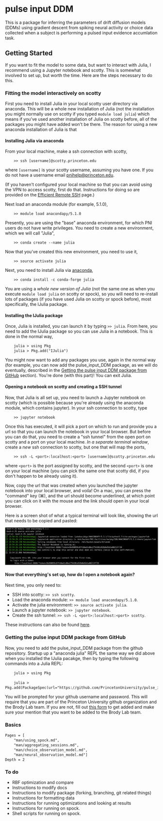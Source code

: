 # pulse input DDM

This is a package for inferring the parameters of drift diffusion models (DDMs) using gradient descent from spiking neural activity or choice data collected when a subject is performing a pulsed input evidence accumlation task.

## Getting Started

If you want to fit the model to some data, but want to interact with Julia, I recommend using a Jupyter notebook and scotty. This is somewhat involved to set up, but worth the time. Here are the steps necessary to do this.

### Fitting the model interactively on scotty

First you need to install Julia in your local scotty user directory via anaconda. This will be a whole new installation of Julia (not the installation you might normally use on scotty if you typed `module load julia`) which means if you've used another installation of Julia on scotty before, all of the packages you might have added won't be there. The reason for using a new anaconda installation of Julia is that 

#### Installing Julia via anaconda

From your local machine, make a ssh connection with scotty, 

```
    >> ssh [username]@scotty.princeton.edu
```

where `[username]` is your scotty username, assuming you have one. If you do not have a username email <pnihelp@princeton.edu>.

(If you haven't configured your local machine so that you can avoid using the VPN to access scotty, first do that. Instructions for doing so are provided on the [Efficient Remote SSH](@ref) page.)

Next load an anaconda module (for example, 5.1.0), 

```
    >> module load anacondapy/5.1.0
``` 

Presently, you are using the "base" anaconda environment, for which PNI users do not have write privileges. You need to create a new environment, which we will call "Julia",

```
    >> conda create --name julia
``` 

Now that you've created this new environment, you need to use it, 

```
    >> source activate julia
``` 

Next, you need to install Julia via [anaconda](https://anaconda.org/conda-forge/julia), 

```
    >> conda install -c conda-forge julia
```

You are using a *whole new version of Julia* (not the same one as when you execute `module load julia` on scotty or spock), so you will need to re-install lots of packages (if you have used Julia on scotty or spock before), most specifically, the IJulia package.

#### Installing the IJulia package

Once, Julia is installed, you can launch it by typing `>> julia`. From here, you need to add the IJulia package so you can use Julia in a notebook. This is done in the normal way,

```
    julia > using Pkg
    julia > Pkg.add("IJulia")
```

You might now want to add any packages you use, again in the normal way (for example, you can now add the pulse_input_DDM package, as we will do eventually, described in the [Getting the pulse input DDM package from GitHub](@ref) section). You're done (with this part)! You can exit Julia.

#### Opening a notebook on scotty and creating a SSH tunnel

Now, that Julia is all set up, you need to launch a Jupyter notebook on scotty (which is possible because you're already using the anaconda module, which contains jupyter). In your ssh connection to scotty, type 

```
    >> jupyter notebook
``` 

Once this has executed, it will pick a port on which to run and provide you a url so that you can launch the notebook in your local browser. But before you can do that, you need to create a "ssh tunnel" from the open port on scotty and a port on your local machine. *In a separate terminal window*, create a *new* ssh connection to scotty, but one that will map the ports, 

```
    >> ssh -L <port>:localhost:<port> [username]@scotty.princeton.edu
``` 

where `<port>` is the port assigned by scotty, and the second `<port>` is one on your local machine (you can pick the same one that scotty did, if you don't happen to be already using it).

Now, copy the url that was created when you launched the jupyter notebook into your local browser, and voila! On a mac, you can press the "command" key (⌘), and the url should become underlined, at which point you can click on it with the  mouse and the link should open in your local browser.

Here is a screen shot of what a typical terminal will look like, showing the url that needs to be copied and pasted:

![notebook-screen-shot](assets/notebook-screen-shot.png)

#### Now that everything's set up, how do I open a notebook again?

Next time, you only need to:

- SSH into scotty: `>> ssh scotty`.
- Load the anaconda module: `>> module load anacondapy/5.1.0`.
- Activate the julia environment: `>> source activate julia`.
- Launch a jupyter notebook: `>> jupyter notebook`.
- Create the ssh tunnel: `>> ssh -L <port>:localhost:<port> scotty`.

These instructions can also be found [here](https://brodylabwiki.princeton.edu/wiki/index.php/Internal:IJulia_notebook_on_scotty).

###  Getting the pulse input DDM package from GitHub

Now, you need to add the pulse_input_DDM package from the github repository. Startup up a "anaconda julia" REPL the same way we did above when you installed the IJulia pacakge, then  by typing the following commands into a Julia REPL:

```
    julia > using Pkg
    
    julia > Pkg.add(PackageSpec(url="https://github.com/PrincetonUniversity/pulse_input_DDM/"))
```

You will be prompted for your github username and password. This will require that you are part of the Princeton University github organization and the Brody Lab team. If you are not, fill out [this form](https://forms.rc.princeton.edu/github) to get added and make sure your mention that you want to be added to the Brody Lab team.

### Basics

```@contents
Pages = [
    "man/using_spock.md",
    "man/aggregating_sessions.md",
    "man/choice_observation_model.md",
    "man/neural_observation_model.md"]
Depth = 2
```

### To do

- RBF optimization and compare
- Instructions to modify docs
- Instructions to modify package (forking, branching, git related things)
- Instructions for formatting data
- Instructions for running optimizations and looking at results
- Instructions for running on spock.
- Shell scripts for running on spock.
